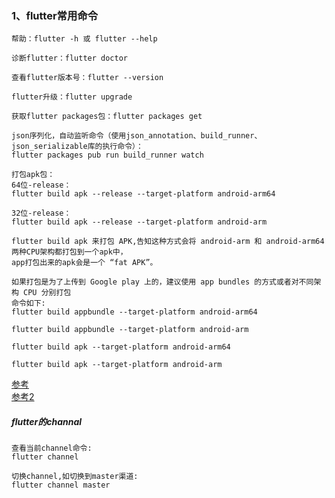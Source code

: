 ### 1、flutter常用命令
```
帮助：flutter -h 或 flutter --help

诊断flutter：flutter doctor

查看flutter版本号：flutter --version

flutter升级：flutter upgrade

获取flutter packages包：flutter packages get

json序列化，自动监听命令（使用json_annotation、build_runner、json_serializable库的执行命令）：
flutter packages pub run build_runner watch

打包apk包：
64位-release：
flutter build apk --release --target-platform android-arm64

32位-release：
flutter build apk --release --target-platform android-arm
```
```
flutter build apk 来打包 APK,告知这种方式会将 android-arm 和 android-arm64 两种CPU架构都打包到一个apk中，
app打包出来的apk会是一个 “fat APK”。
```
```
如果打包是为了上传到 Google play 上的，建议使用 app bundles 的方式或者对不同架构 CPU 分别打包
命令如下:
flutter build appbundle --target-platform android-arm64

flutter build appbundle --target-platform android-arm
```
```
flutter build apk --target-platform android-arm64 

flutter build apk --target-platform android-arm
```
[参考](http://w4mxl.github.io/2019/07/10/provide-64-bit-for-google-play/)
<br>
[参考2](https://blog.csdn.net/dalong3976/article/details/94736506)

##### flutter的channal
```
查看当前channel命令:
flutter channel

切换channel,如切换到master渠道:
flutter channel master 
```
